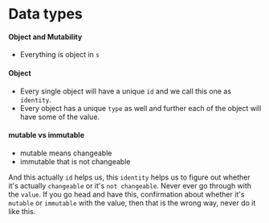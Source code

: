 # Data types

#### Object and Mutability

- Everything is object in `s`

#### Object

- Every single object will have a unique `id` and we call this one as `identity`.
- Every object has a unique `type` as well and further each of the object
  will have some of the value.

#### mutable vs immutable

- mutable means changeable
- immutable that is not changeable

And this actually `id` helps us, this `identity` helps us to figure out
whether it's actually `changeable` or it's `not changeable`. Never ever
go through with the `value`. If you go head and have this, confirmation
about whether it's `mutable` or `immutable` with the value, then that is
the wrong way, never do it like this.
